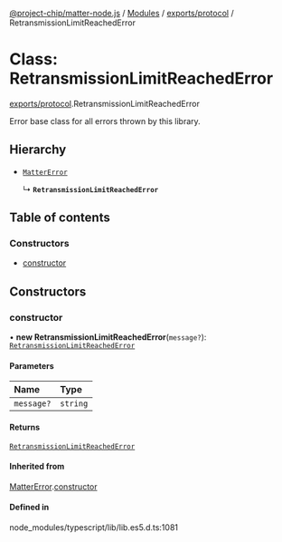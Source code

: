 [@project-chip/matter-node.js](../README.md) / [Modules](../modules.md) / [exports/protocol](../modules/exports_protocol.md) / RetransmissionLimitReachedError

# Class: RetransmissionLimitReachedError

[exports/protocol](../modules/exports_protocol.md).RetransmissionLimitReachedError

Error base class for all errors thrown by this library.

## Hierarchy

- [`MatterError`](exports_common.MatterError.md)

  ↳ **`RetransmissionLimitReachedError`**

## Table of contents

### Constructors

- [constructor](exports_protocol.RetransmissionLimitReachedError.md#constructor)

## Constructors

### constructor

• **new RetransmissionLimitReachedError**(`message?`): [`RetransmissionLimitReachedError`](exports_protocol.RetransmissionLimitReachedError.md)

#### Parameters

| Name | Type |
| :------ | :------ |
| `message?` | `string` |

#### Returns

[`RetransmissionLimitReachedError`](exports_protocol.RetransmissionLimitReachedError.md)

#### Inherited from

[MatterError](exports_common.MatterError.md).[constructor](exports_common.MatterError.md#constructor)

#### Defined in

node_modules/typescript/lib/lib.es5.d.ts:1081
